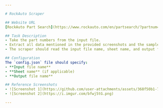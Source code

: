 ```yaml
---

# RockAuto Scraper  

## Website URL  
[RockAuto Part Search](https://www.rockauto.com/en/partsearch/?partnum=D1S)  

## Task Description  
- Take the part numbers from the input file.  
- Extract all data mentioned in the provided screenshots and the sample file.  
- The scraper should read the input file name, sheet name, and output file name from the `config.json` file.  

## Configuration  
The `config.json` file should specify:  
- **Input file name**  
- **Sheet name** (if applicable)  
- **Output file name**  

## Reference Screenshots  
- ![Screenshot 1](https://github.com/user-attachments/assets/368f50b1-7bcb-4352-babe-fd8c46ad6833)  
- ![Screenshot 2](https://i.imgur.com/bfwj5tG.png)  

---
```

